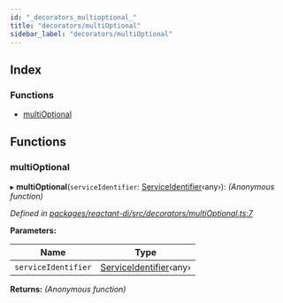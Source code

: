 ```yaml
---
id: "_decorators_multioptional_"
title: "decorators/multiOptional"
sidebar_label: "decorators/multiOptional"
---
```


## Index

### Functions

* [multiOptional](_decorators_multioptional_.md#multioptional)

## Functions

###  multiOptional

▸ **multiOptional**(`serviceIdentifier`: [ServiceIdentifier](_interfaces_.md#serviceidentifier)‹any›): *(Anonymous function)*

*Defined in [packages/reactant-di/src/decorators/multiOptional.ts:7](https://github.com/unadlib/reactant/blob/31e722a/packages/reactant-di/src/decorators/multiOptional.ts#L7)*

**Parameters:**

Name | Type |
------ | ------ |
`serviceIdentifier` | [ServiceIdentifier](_interfaces_.md#serviceidentifier)‹any› |

**Returns:** *(Anonymous function)*
